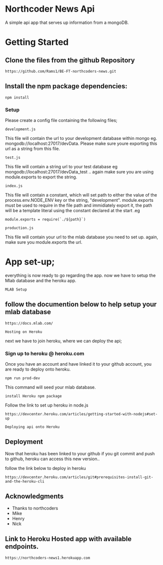 # Northcoder News Api

A simple api app that serves up information from a mongoDB.


# Getting Started

## Clone the files from the github Repository
```
https://github.com/Rams1/BE-FT-northcoders-news.git
```
## Install the npm package dependencies:

```
npm install 
```

### Setup

Please create a config file containing the following files;

```
development.js
```

This file will contain the url to your development database within mongo eg.
mongodb://localhost:27017/devData. Please make sure youre exporting this url as a string from this file.

```
test.js
```
This file will contain a string url to your test database eg mongodb://localhost:27017/devData_test .. again make sure you are using module.exports to export the string.

```
index.js
```
This file will contain a constant, which will set path to either the value of the process.env.NODE_ENV key or the string, "development".
 module.exports must be used to require in the file path and immidiately export it, the path will be a template literal using the constant declared at the start  .eg

```
module.exports = require(`./${path}`)
```

```
production.js
``` 
This file will contain your url to the mlab database you need to set up.
again, make sure you module.exports the url.


# App set-up;

everything is now ready to go regarding the app. now we have to setup the Mlab database and the heroku app.


```
MLAB Setup
```

## follow the documention below to help setup your mlab database 

```
https://docs.mlab.com/
```
```
Hosting on Heroku
````
next we have to join heroku, where we can deploy the api;

### Sign up to heroku @ heroku.com 

Once you have an account and have linked it to your github account, you are ready to deploy onto heroku.

```
npm run prod-dev 
```
This command will seed your mlab database.

```
install Heroku npm package
```
Follow the link to set up heroku in node.js
```
https://devcenter.heroku.com/articles/getting-started-with-nodejs#set-up
```




```
Deploying api onto Heroku
```

## Deployment

Now that heroku has been linked to your github if you git commit and push to github, heroku can access this new version..

follow the link below to deploy in heroku

```
https://devcenter.heroku.com/articles/git#prerequisites-install-git-and-the-heroku-cli
```

## Acknowledgments

* Thanks to northcoders
* Mike
* Henry
* Nick

##  Link to Heroku Hosted app with available endpoints.

```
https://northcoders-news1.herokuapp.com
```